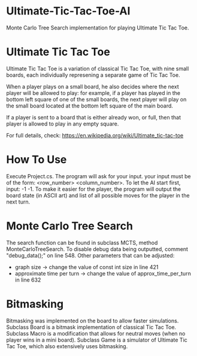 # Ultimate-Tic-Tac-Toe-AI
Monte Carlo Tree Search implementation for playing Ultimate Tic Tac Toe.

# Ultimate Tic Tac Toe
Ultimate Tic Tac Toe is a variation of classical Tic Tac Toe, with nine small boards, each individually represening a separate game of Tic Tac Toe.

When a player plays on a small board, he also decides where the next player will be allowed to play: for example, if a player has played in the bottom left square of one of the small boards, the next player will play on the small board located at the bottom left square of the main board.

If a player is sent to a board that is either already won, or full, then that player is allowed to play in any empty square.

For full details, check: https://en.wikipedia.org/wiki/Ultimate_tic-tac-toe

# How To Use
Execute Project.cs. The program will ask for your input. your input must be of the form: <row_number> <space> <column_number>. To let the AI start first, input: -1 -1. To make it easier for the player, the program will output the board state (in ASCII art) and list of all possible moves for the player in the next turn.
  
# Monte Carlo Tree Search
The search function can be found in subclass MCTS, method MonteCarloTreeSearch. To disable debug data being outputted, comment "debug_data();" on line 548. Other parameters that can be adjusted:
- graph size -> change the value of const int size in line 421
- approximate time per turn -> change the value of approx_time_per_turn in line 632

# Bitmasking
Bitmasking was implemented on the board to allow faster simulations. Subclass Board is a bitmask implementation of classical Tic Tac Toe. Subclass Macro is a modification that allows for neutral moves (when no player wins in a mini board). Subclass Game is a simulator of Ultimate Tic Tac Toe, which also extensively uses bitmasking.
